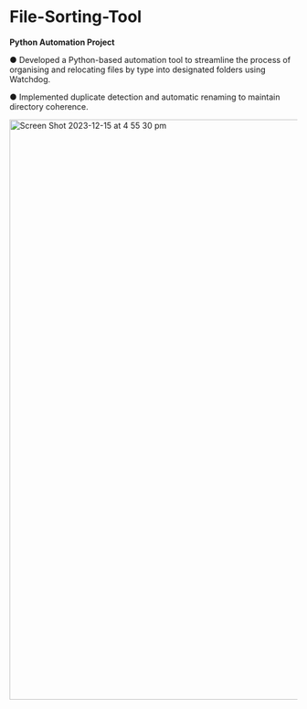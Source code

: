 # File-Sorting-Tool
**Python Automation Project**

●	Developed a Python-based automation tool to streamline the process of organising and relocating files by type into designated folders using Watchdog.

●	Implemented duplicate detection and automatic renaming to maintain directory coherence.

<img width="1016" alt="Screen Shot 2023-12-15 at 4 55 30 pm" src="https://github.com/Biswas57/File-Sorting-Tool/assets/134140572/f75008bc-37c4-489c-b124-80e4ba8743b2">
